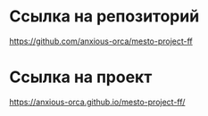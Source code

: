 # Ссылка на репозиторий
https://github.com/anxious-orca/mesto-project-ff

# Ссылка на проект
https://anxious-orca.github.io/mesto-project-ff/
